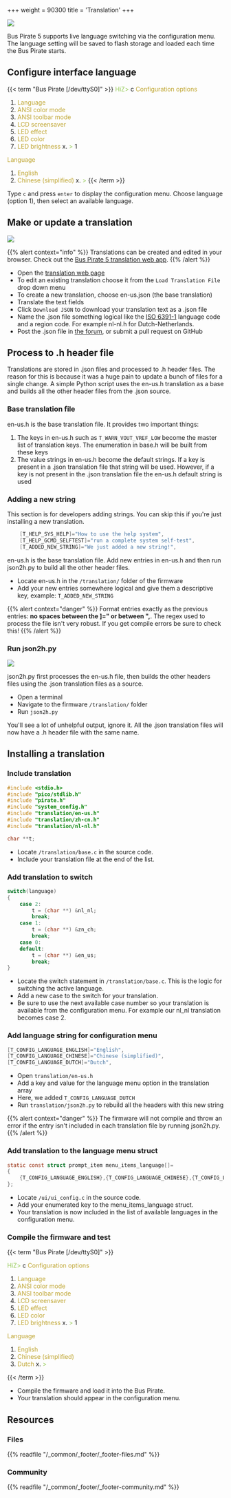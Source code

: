 +++
weight = 90300
title = 'Translation'
+++

![](/images/docs/fw/translate.png)

Bus Pirate 5 supports live language switching via the configuration menu. The language setting will be saved to flash storage and loaded each time the Bus Pirate starts.


## Configure interface language

{{< term "Bus Pirate [/dev/ttyS0]" >}}
<span style="color:#96cb59">HiZ></span> c
<span style="color:#bfa530"></span>
<span style="color:#bfa530">Configuration options</span>
 1. <span style="color:#bfa530">Language</span>
 2. <span style="color:#bfa530">ANSI color mode</span>
 3. <span style="color:#bfa530">ANSI toolbar mode</span>
 4. <span style="color:#bfa530">LCD screensaver</span>
 5. <span style="color:#bfa530">LED effect</span>
 6. <span style="color:#bfa530">LED color</span>
 7. <span style="color:#bfa530">LED brightness</span>
 x. <span style="color:#bfa530"></span>
<span style="color:#96cb59"> ></span> 1

<span style="color:#bfa530">Language</span>
 1. <span style="color:#bfa530">English</span>
 2. <span style="color:#bfa530">Chinese (simplified)</span>
 x. <span style="color:#bfa530"></span>
<span style="color:#96cb59"> ></span> 
{{< /term >}}

Type ```c``` and press ```enter``` to display the configuration menu. Choose language (option 1), then select an available language.


## Make or update a translation

![](/images/docs/fw/webtranslate.png)


{{% alert context="info" %}}
Translations can be created and edited in your browser. Check out the [Bus Pirate 5 translation web app](pathname:///translate.html).
{{% /alert %}}

- Open the [translation web page](pathname:///translate.html)
- To edit an existing translation choose it from the ```Load Translation File``` drop down menu
- To create a new translation, choose en-us.json (the base translation)
- Translate the text fields
- Click ```Download JSON``` to download your translation text as a .json file
- Name the .json file something logical like the [ISO 6391-1](https://en.wikipedia.org/wiki/List_of_ISO_639-1_codes) language code and a region code. For example nl-nl.h for Dutch-Netherlands.
- Post the .json file in [the forum](https://forum.buspirate.com), or submit a pull request on GitHub

## Process to .h header file

Translations are stored in .json files and processed to .h header files. The reason for this is because it was a huge pain to update a bunch of files for a single change. A simple Python script uses the en-us.h translation as a base and builds all the other header files from the .json source.

### Base translation file
en-us.h is the base translation file. It provides two important things:
1. The keys in en-us.h such as ```T_WARN_VOUT_VREF_LOW``` become the master list of translation keys. The enumeration in base.h will be built from these keys
2. The value strings in en-us.h become the default strings. If a key is present in a .json translation file that string will be used. However, if a key is not present in the .json translation file the en-us.h default string is used

### Adding a new string 
This section is for developers adding strings. You can skip this if you're just installing a new translation. 

```c
	[T_HELP_SYS_HELP]="How to use the help system",
	[T_HELP_GCMD_SELFTEST]="run a complete system self-test",
    [T_ADDED_NEW_STRING]="We just added a new string!",
```
en-us.h is the base translation file. Add new entries in en-us.h and then run json2h.py to build all the other header files.
- Locate en-us.h in the ```/translation/``` folder of the firmware
- Add your new entries somewhere logical and give them a descriptive key, example: ```T_ADDED_NEW_STRING```

{{% alert context="danger" %}}
Format entries exactly as the previous entries: **no spaces between the ]=" or between ",**. The regex used to process the file isn't very robust. If you get compile errors be sure to check this!
{{% /alert %}}

### Run json2h.py
![](/images/docs/fw/json2h.png)

json2h.py first processes the en-us.h file, then builds the other headers files using the .json translation files as a source.
- Open a terminal
- Navigate to the firmware ```/translation/``` folder
- Run ```json2h.py```

You'll see a lot of unhelpful output, ignore it. All the .json translation files will now have a .h header file with the same name. 

## Installing a translation

### Include translation
```c
#include <stdio.h>
#include "pico/stdlib.h"
#include "pirate.h"
#include "system_config.h"
#include "translation/en-us.h"
#include "translation/zh-cn.h"
#include "translation/nl-nl.h"

char **t;
```
- Locate ```/translation/base.c``` in the source code.
- Include your translation file at the end of the list.

### Add translation to switch
```c 
switch(language)
{
    case 2:
        t = (char **) &nl_nl;
        break;       
    case 1:
        t = (char **) &zn_ch;
        break;
    case 0:
    default:
        t = (char **) &en_us;
        break;
}
```
- Locate the switch statement in ```/translation/base.c```. This is the logic for switching the active language.
- Add a new case to the switch for your translation.  
- Be sure to use the next available case number so your translation is available from the configuration menu. For example our nl_nl translation becomes case 2.

### Add language string for configuration menu
```c 
[T_CONFIG_LANGUAGE_ENGLISH]="English",
[T_CONFIG_LANGUAGE_CHINESE]="Chinese (simplified)",
[T_CONFIG_LANGUAGE_DUTCH]="Dutch",
```
- Open ```translation/en-us.h```
- Add a key and value for the language menu option in the translation array
- Here, we added ```T_CONFIG_LANGUAGE_DUTCH```
- Run ```translation/json2h.py``` to rebuild all the headers with this new string 

{{% alert context="danger" %}}
The firmware will not compile and throw an error if the entry isn't included in each translation file by running json2h.py.
{{% /alert %}}

### Add translation to the language menu struct

```c 
static const struct prompt_item menu_items_language[]=
{
    {T_CONFIG_LANGUAGE_ENGLISH},{T_CONFIG_LANGUAGE_CHINESE},{T_CONFIG_LANGUAGE_DUTCH}
};
```
- Locate ```/ui/ui_config.c``` in the source code.
- Add your enumerated key to the menu_items_language struct. 
- Your translation is now included in the list of available languages in the configuration menu.

### Compile the firmware and test

{{< term "Bus Pirate [/dev/ttyS0]" >}}

<span style="color:#96cb59">HiZ></span> c
<span style="color:#bfa530">
<span style="color:#bfa530">Configuration options</span></span>
 1. <span style="color:#bfa530">Language</span>
 2. <span style="color:#bfa530">ANSI color mode</span>
 3. <span style="color:#bfa530">ANSI toolbar mode</span>
 4. <span style="color:#bfa530">LCD screensaver</span>
 5. <span style="color:#bfa530">LED effect</span>
 6. <span style="color:#bfa530">LED color</span>
 7. <span style="color:#bfa530">LED brightness</span>
 x. <span style="color:#bfa530"></span>
<span style="color:#96cb59"> ></span> 1

<span style="color:#bfa530">Language</span>
 1. <span style="color:#bfa530">English</span>
 2. <span style="color:#bfa530">Chinese (simplified)</span>
 3. <span style="color:#bfa530">Dutch</span>
 x. <span style="color:#bfa530"></span>
<span style="color:#96cb59"> ></span> 

{{< /term >}}

- Compile the firmware and load it into the Bus Pirate.
- Your translation should appear in the configuration menu.

## Resources

### Files


{{% readfile "/_common/_footer/_footer-files.md" %}}

### Community


{{% readfile "/_common/_footer/_footer-community.md" %}}